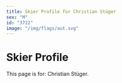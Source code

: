 ```yaml
---
title: Skier Profile for Christian Stüger
sex: "M"
id: "3722"
image: "/img/flags/aut.svg" 
---
```


# Skier Profile

This page is for: Christian Stüger.
    
